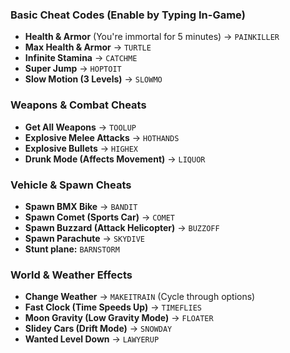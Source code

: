 ### **Basic Cheat Codes (Enable by Typing In-Game)**  
- **Health & Armor** (You're immortal for 5 minutes) → `PAINKILLER`  
- **Max Health & Armor** → `TURTLE`  
- **Infinite Stamina** → `CATCHME`  
- **Super Jump** → `HOPTOIT`  
- **Slow Motion (3 Levels)** → `SLOWMO`  

### **Weapons & Combat Cheats**  
- **Get All Weapons** → `TOOLUP`  
- **Explosive Melee Attacks** → `HOTHANDS`  
- **Explosive Bullets** → `HIGHEX`  
- **Drunk Mode (Affects Movement)** → `LIQUOR`  

### **Vehicle & Spawn Cheats**  
- **Spawn BMX Bike** → `BANDIT`  
- **Spawn Comet (Sports Car)** → `COMET`  
- **Spawn Buzzard (Attack Helicopter)** → `BUZZOFF`  
- **Spawn Parachute** → `SKYDIVE`  
- **Stunt plane:** `BARNSTORM`

### **World & Weather Effects**  
- **Change Weather** → `MAKEITRAIN` (Cycle through options)  
- **Fast Clock (Time Speeds Up)** → `TIMEFLIES`  
- **Moon Gravity (Low Gravity Mode)** → `FLOATER`  
- **Slidey Cars (Drift Mode)** → `SNOWDAY`  
- **Wanted Level Down** → `LAWYERUP`
